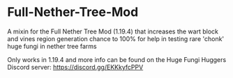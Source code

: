# Full-Nether-Tree-Mod
A mixin for the Full Nether Tree Mod (1.19.4) that increases the wart block and vines region generation chance to 100% for help in testing rare 'chonk' huge fungi in nether tree farms

Only works in 1.19.4 and more info can be found on the Huge Fungi Huggers Discord server: https://discord.gg/EKKkyfcPPV 
